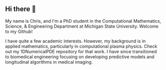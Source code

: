 ## Hi there 👋

My name is Chris, and I'm a PhD student in the Computational Mathematics, Science, & Engineering Department at Michigan State University. Welcome to my Github!

I have quite a few academic interests. However, my background is in applied mathematics, particularly in computational plasma physics. Check out my 1DNumericalPDE repository for that work. I have since transitioned to biomedical engineering focusing on developing predictive models and longitudinal algorithms in medical imaging.

<!--
**ChrisG32123/ChrisG32123** is a ✨ _special_ ✨ repository because its `README.md` (this file) appears on your GitHub profile.

Here are some ideas to get you started:

- 🔭 I’m currently working on ...
- 🌱 I’m currently learning ...
- 👯 I’m looking to collaborate on ...
- 🤔 I’m looking for help with ...
- 💬 Ask me about ...
- 📫 How to reach me: ...
- 😄 Pronouns: ...
- ⚡ Fun fact: ...
-->
